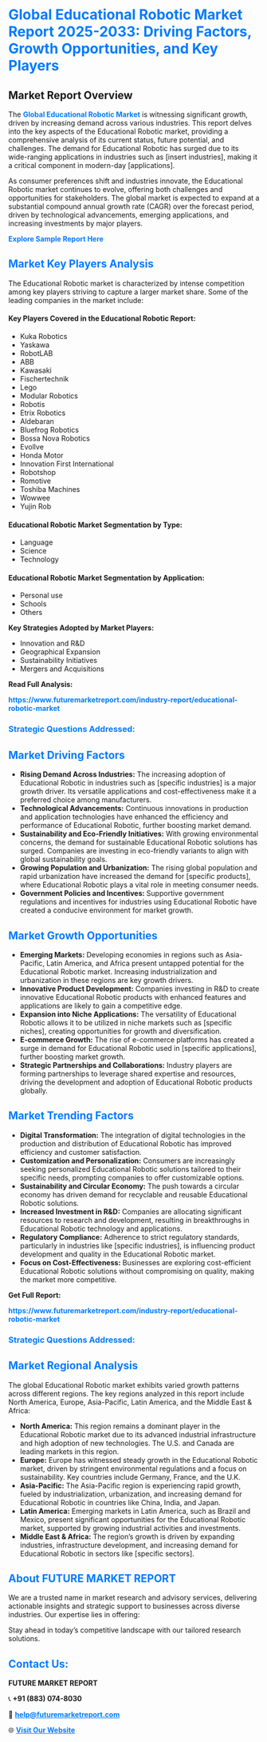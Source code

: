 <h1 style="color: #007BFF;">Global Educational Robotic Market Report 2025-2033: Driving Factors, Growth Opportunities, and Key Players</h1>

<section id="overview">
<h2>Market Report Overview</h2>
<p>The <a href="https://www.futuremarketreport.com/industry-report/educational-robotic-market" style="color: #007BFF; text-decoration: none;"><strong>Global Educational Robotic Market</strong></a> is witnessing significant growth, driven by increasing demand across various industries. This report delves into the key aspects of the Educational Robotic market, providing a comprehensive analysis of its current status, future potential, and challenges. The demand for Educational Robotic has surged due to its wide-ranging applications in industries such as [insert industries], making it a critical component in modern-day [applications].</p>
<p>As consumer preferences shift and industries innovate, the Educational Robotic market continues to evolve, offering both challenges and opportunities for stakeholders. The global market is expected to expand at a substantial compound annual growth rate (CAGR) over the forecast period, driven by technological advancements, emerging applications, and increasing investments by major players.</p>
</section>

<section id="overview">
<p><a href="https://www.futuremarketreport.com/request-sample/reportId=103832" style="color: #007BFF; text-decoration: none;"><strong>Explore Sample Report Here</strong></a></p>
</section>

<section id="key-players">
<h2 style="color: #007BFF;">Market Key Players Analysis</h2>
<p>The Educational Robotic market is characterized by intense competition among key players striving to capture a larger market share. Some of the leading companies in the market include:</p>
<h4>Key Players Covered in the Educational Robotic Report:</h4>
<ul><li>Kuka Robotics</li><li>Yaskawa</li><li>RobotLAB</li><li>ABB</li><li>Kawasaki</li><li>Fischertechnik</li><li>Lego</li><li>Modular Robotics</li><li>Robotis</li><li>Etrix Robotics</li><li>Aldebaran</li><li>Bluefrog Robotics</li><li>Bossa Nova Robotics</li><li>Evollve</li><li>Honda Motor</li><li>Innovation First International</li><li>Robotshop</li><li>Romotive</li><li>Toshiba Machines</li><li>Wowwee</li><li>Yujin Rob</li></ul>
<h4>Educational Robotic Market Segmentation by Type:</h4>
<ul><li>Language</li><li>Science</li><li>Technology</li></ul>

<h4>Educational Robotic Market Segmentation by Application:</h4>
<ul><li>Personal use</li><li>Schools</li><li>Others</li></ul>
<p><strong>Key Strategies Adopted by Market Players:</strong></p>
<ul>
<li>Innovation and R&D</li>
<li>Geographical Expansion</li>
<li>Sustainability Initiatives</li>
<li>Mergers and Acquisitions</li>
</ul>
</section>

<section>
<p><strong>Read Full Analysis: </strong></p><a href="https://www.futuremarketreport.com/industry-report/educational-robotic-market" style="color: #007BFF; text-decoration: none;"><strong>https://www.futuremarketreport.com/industry-report/educational-robotic-market</strong></a>
<h3 style="color: #007BFF;">Strategic Questions Addressed:</h3>
</section>

<section id="driving-factors">
<h2 style="color: #007BFF;">Market Driving Factors</h2>
<ul>
<li><strong>Rising Demand Across Industries:</strong> The increasing adoption of Educational Robotic in industries such as [specific industries] is a major growth driver. Its versatile applications and cost-effectiveness make it a preferred choice among manufacturers.</li>
<li><strong>Technological Advancements:</strong> Continuous innovations in production and application technologies have enhanced the efficiency and performance of Educational Robotic, further boosting market demand.</li>
<li><strong>Sustainability and Eco-Friendly Initiatives:</strong> With growing environmental concerns, the demand for sustainable Educational Robotic solutions has surged. Companies are investing in eco-friendly variants to align with global sustainability goals.</li>
<li><strong>Growing Population and Urbanization:</strong> The rising global population and rapid urbanization have increased the demand for [specific products], where Educational Robotic plays a vital role in meeting consumer needs.</li>
<li><strong>Government Policies and Incentives:</strong> Supportive government regulations and incentives for industries using Educational Robotic have created a conducive environment for market growth.</li>
</ul>
</section>

<section id="growth-opportunities">
<h2 style="color: #007BFF;">Market Growth Opportunities</h2>
<ul>
<li><strong>Emerging Markets:</strong> Developing economies in regions such as Asia-Pacific, Latin America, and Africa present untapped potential for the Educational Robotic market. Increasing industrialization and urbanization in these regions are key growth drivers.</li>
<li><strong>Innovative Product Development:</strong> Companies investing in R&D to create innovative Educational Robotic products with enhanced features and applications are likely to gain a competitive edge.</li>
<li><strong>Expansion into Niche Applications:</strong> The versatility of Educational Robotic allows it to be utilized in niche markets such as [specific niches], creating opportunities for growth and diversification.</li>
<li><strong>E-commerce Growth:</strong> The rise of e-commerce platforms has created a surge in demand for Educational Robotic used in [specific applications], further boosting market growth.</li>
<li><strong>Strategic Partnerships and Collaborations:</strong> Industry players are forming partnerships to leverage shared expertise and resources, driving the development and adoption of Educational Robotic products globally.</li>
</ul>
</section>

<section id="trending-factors">
<h2 style="color: #007BFF;">Market Trending Factors</h2>
<ul>
<li><strong>Digital Transformation:</strong> The integration of digital technologies in the production and distribution of Educational Robotic has improved efficiency and customer satisfaction.</li>
<li><strong>Customization and Personalization:</strong> Consumers are increasingly seeking personalized Educational Robotic solutions tailored to their specific needs, prompting companies to offer customizable options.</li>
<li><strong>Sustainability and Circular Economy:</strong> The push towards a circular economy has driven demand for recyclable and reusable Educational Robotic solutions.</li>
<li><strong>Increased Investment in R&D:</strong> Companies are allocating significant resources to research and development, resulting in breakthroughs in Educational Robotic technology and applications.</li>
<li><strong>Regulatory Compliance:</strong> Adherence to strict regulatory standards, particularly in industries like [specific industries], is influencing product development and quality in the Educational Robotic market.</li>
<li><strong>Focus on Cost-Effectiveness:</strong> Businesses are exploring cost-efficient Educational Robotic solutions without compromising on quality, making the market more competitive.</li>
</ul>
</section>

<section>
<p><strong>Get Full Report: </strong></p><a href="https://www.futuremarketreport.com/industry-report/educational-robotic-market" style="color: #007BFF; text-decoration: none;"><strong>https://www.futuremarketreport.com/industry-report/educational-robotic-market</strong></a>
<h3 style="color: #007BFF;">Strategic Questions Addressed:</h3>
</section>


<section id="regional-analysis">
<h2 style="color: #007BFF;">Market Regional Analysis</h2>
<p>The global Educational Robotic market exhibits varied growth patterns across different regions. The key regions analyzed in this report include North America, Europe, Asia-Pacific, Latin America, and the Middle East & Africa:</p>
<ul>
<li><strong>North America:</strong> This region remains a dominant player in the Educational Robotic market due to its advanced industrial infrastructure and high adoption of new technologies. The U.S. and Canada are leading markets in this region.</li>
<li><strong>Europe:</strong> Europe has witnessed steady growth in the Educational Robotic market, driven by stringent environmental regulations and a focus on sustainability. Key countries include Germany, France, and the U.K.</li>
<li><strong>Asia-Pacific:</strong> The Asia-Pacific region is experiencing rapid growth, fueled by industrialization, urbanization, and increasing demand for Educational Robotic in countries like China, India, and Japan.</li>
<li><strong>Latin America:</strong> Emerging markets in Latin America, such as Brazil and Mexico, present significant opportunities for the Educational Robotic market, supported by growing industrial activities and investments.</li>
<li><strong>Middle East & Africa:</strong> The region’s growth is driven by expanding industries, infrastructure development, and increasing demand for Educational Robotic in sectors like [specific sectors].</li>
</ul>
</section>

<footer>
<h2 style="color: #007BFF;">About FUTURE MARKET REPORT</h2>
<p>We are a trusted name in market research and advisory services, delivering actionable insights and strategic support to businesses across diverse industries. Our expertise lies in offering:</p>

<p>Stay ahead in today’s competitive landscape with our tailored research solutions.</p>

<h2 style="color: #007BFF;">Contact Us:</h2>
<p><strong>FUTURE MARKET REPORT</strong></p>
<p>📞 <strong>+91 (883) 074-8030</strong></p>
<p>📧 <strong><a href="mailto:help@futuremarketreport.com" style="color: #007BFF;">help@futuremarketreport.com</a></strong></p>
<p>🌐 <strong><a href="https://www.futuremarketreport.com/" style="color: #007BFF;">Visit Our Website</a></strong></p>
</footer>